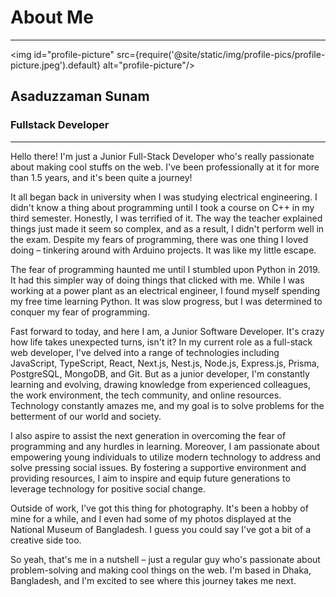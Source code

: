 # About Me

---

<img id="profile-picture" src={require('@site/static/img/profile-pics/profile-picture.jpeg').default} alt="profile-picture"/>

<div id='profile-name'>
  <h2>Asaduzzaman Sunam</h2>
  <h3>Fullstack Developer</h3>
</div>

---

<div id='profile-text'>

<p>
Hello there! I'm just a Junior Full-Stack Developer who's really passionate about making cool stuffs on the web. I've been professionally at it for more than 1.5 years, and it's been quite a journey!
</p>

<p>
It all began back in university when I was studying electrical engineering. I didn't know a thing about programming until I took a course on C++ in my third semester. Honestly, I was terrified of it. The way the teacher explained things just made it seem so complex, and as a result, I didn't perform well in the exam. Despite my fears of programming, there was one thing I loved doing – tinkering around with Arduino projects. It was like my little escape.
</p>

<p>
The fear of programming haunted me until I stumbled upon Python in 2019. It had this simpler way of doing things that clicked with me. While I was working at a power plant as an electrical engineer, I found myself spending my free time learning Python. It was slow progress, but I was determined to conquer my fear of programming.
</p>

<p>
Fast forward to today, and here I am, a Junior Software Developer. It's crazy how life takes unexpected turns, isn't it? In my current role as a full-stack web developer, I've delved into a range of technologies including JavaScript, TypeScript, React, Next.js, Nest.js, Node.js, Express.js, Prisma, PostgreSQL, MongoDB, and Git. But as a junior developer, I'm constantly learning and evolving, drawing knowledge from experienced colleagues, the work environment, the tech community, and online resources. Technology constantly amazes me, and my goal is to solve problems for the betterment of our world and society.
</p>

<p>
I also aspire to assist the next generation in overcoming the fear of programming and any hurdles in learning. Moreover, I am passionate about empowering young individuals to utilize modern technology to address and solve pressing social issues. By fostering a supportive environment and providing resources, I aim to inspire and equip future generations to leverage technology for positive social change.
</p>

<p>
Outside of work, I've got this thing for photography. It's been a hobby of mine for a while, and I even had some of my photos displayed at the National Museum of Bangladesh. I guess you could say I've got a bit of a creative side too.
</p>

<p style={{marginBottom:0}}>
So yeah, that's me in a nutshell – just a regular guy who's passionate about problem-solving and making cool things on the web. I'm based in Dhaka, Bangladesh, and I'm excited to see where this journey takes me next.
</p>

</div>